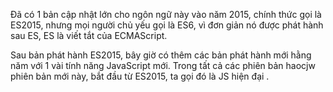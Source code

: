 Đã có 1 bản cập nhật lớn cho ngôn ngữ này vào năm 2015, chính thức gọi là ES2015, nhưng mọi người chủ yếu gọi là ES6, vì đơn giản nó được phát hành sau ES, ES là viết tắt của ECMAScript.

Sau bản phát hành ES2015, bây giờ có thêm các bản phát hành mới hằng năm với 1 vài tính năng JavaScript mới.
Trong tất cả các phiên bản haocjw phiên bản mới này, bắt đầu từ ES2015,
ta gọi đó là JS hiện đại .
